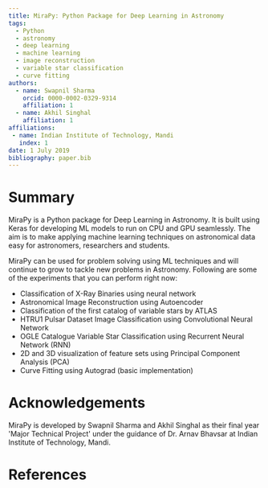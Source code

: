 ```yaml
---
title: MiraPy: Python Package for Deep Learning in Astronomy
tags:
  - Python
  - astronomy
  - deep learning
  - machine learning
  - image reconstruction
  - variable star classification
  - curve fitting
authors:
  - name: Swapnil Sharma
    orcid: 0000-0002-0329-9314
    affiliation: 1
  - name: Akhil Singhal
    affiliation: 1
affiliations:
 - name: Indian Institute of Technology, Mandi
   index: 1
date: 1 July 2019
bibliography: paper.bib
---
```


# Summary

MiraPy is a Python package for Deep Learning in Astronomy. It is built using
Keras for developing ML models to run on CPU and GPU seamlessly. The
aim is to make applying machine learning techniques on astronomical data easy
for astronomers, researchers and students.

MiraPy can be used for problem solving using ML techniques and will continue to grow to tackle new problems in Astronomy. Following are some of the experiments that you can perform right now:

- Classification of X-Ray Binaries using neural network
- Astronomical Image Reconstruction using Autoencoder
- Classification of the first catalog of variable stars by ATLAS
- HTRU1 Pulsar Dataset Image Classification using Convolutional Neural Network
- OGLE Catalogue Variable Star Classification using Recurrent Neural Network (RNN)
- 2D and 3D visualization of feature sets using Principal Component Analysis (PCA)
- Curve Fitting using Autograd (basic implementation)

# Acknowledgements
MiraPy is developed by Swapnil Sharma and Akhil Singhal as their final year 'Major Technical Project' under the guidance of Dr. Arnav Bhavsar at Indian Institute of Technology, Mandi.

# References
